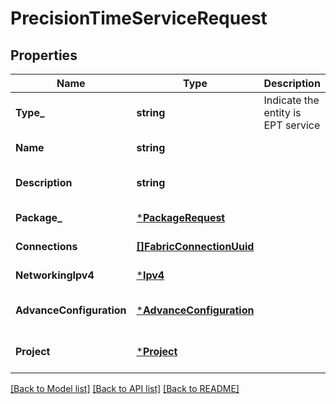 # PrecisionTimeServiceRequest

## Properties
Name | Type | Description | Notes
------------ | ------------- | ------------- | -------------
**Type_** | **string** | Indicate the entity is EPT service | [default to null]
**Name** | **string** |  | [default to null]
**Description** | **string** |  | [optional] [default to null]
**Package_** | [***PackageRequest**](packageRequest.md) |  | [default to null]
**Connections** | [**[]FabricConnectionUuid**](fabricConnectionUuid.md) |  | [default to null]
**NetworkingIpv4** | [***Ipv4**](ipv4.md) |  | [default to null]
**AdvanceConfiguration** | [***AdvanceConfiguration**](advanceConfiguration.md) |  | [optional] [default to null]
**Project** | [***Project**](Project.md) |  | [optional] [default to null]

[[Back to Model list]](../README.md#documentation-for-models) [[Back to API list]](../README.md#documentation-for-api-endpoints) [[Back to README]](../README.md)

